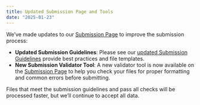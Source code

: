 ```yaml
---
title: Updated Submission Page and Tools
date: "2025-01-23"
---
```


We’ve made updates to our [Submission Page](/submit) to improve the submission process:

- **Updated Submission Guidelines**: Please see our [updated Submission Guidelines](https://learning.cchdo.io/submitting_data/quick_guide) provide best practices and file templates.
- **New Submission Validator Tool**: A new validator tool is now available on the [Submission Page](/submit) to help you check your files for proper formatting and common errors before submitting.

Files that meet the submission guidelines and pass all checks will be processed faster, but we’ll continue to accept all data.